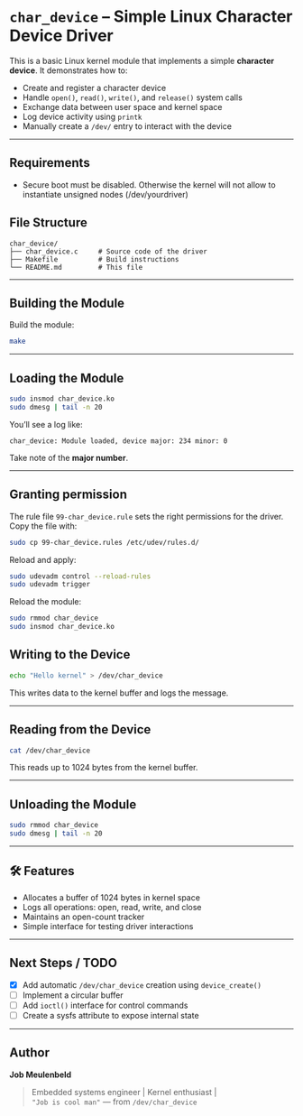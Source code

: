 # `char_device` – Simple Linux Character Device Driver

This is a basic Linux kernel module that implements a simple **character device**. It demonstrates how to:

- Create and register a character device
- Handle `open()`, `read()`, `write()`, and `release()` system calls
- Exchange data between user space and kernel space
- Log device activity using `printk`
- Manually create a `/dev/` entry to interact with the device

---

## Requirements

- Secure boot must be disabled. Otherwise the kernel will not allow to instantiate unsigned nodes (/dev/yourdriver)

## File Structure

```
char_device/
├── char_device.c     # Source code of the driver
├── Makefile          # Build instructions
└── README.md         # This file
```

---

## Building the Module

Build the module:

```bash
make
```

---

## Loading the Module

```bash
sudo insmod char_device.ko
sudo dmesg | tail -n 20
```

You’ll see a log like:

```
char_device: Module loaded, device major: 234 minor: 0
```

Take note of the **major number**.

---

## Granting permission
The rule file `99-char_device.rule` sets the right permissions for the driver. Copy the file with:
```bash
sudo cp 99-char_device.rules /etc/udev/rules.d/
```
Reload and apply:
```bash
sudo udevadm control --reload-rules
sudo udevadm trigger
```
Reload the module:
```bash
sudo rmmod char_device
sudo insmod char_device.ko
```



## Writing to the Device

```bash
echo "Hello kernel" > /dev/char_device
```

This writes data to the kernel buffer and logs the message.

---

## Reading from the Device

```bash
cat /dev/char_device
```

This reads up to 1024 bytes from the kernel buffer.

---

## Unloading the Module

```bash
sudo rmmod char_device
sudo dmesg | tail -n 20
```

---

## 🛠 Features

- Allocates a buffer of 1024 bytes in kernel space
- Logs all operations: open, read, write, and close
- Maintains an open-count tracker
- Simple interface for testing driver interactions

---

## Next Steps / TODO

- [x] Add automatic `/dev/char_device` creation using `device_create()`
- [ ] Implement a circular buffer
- [ ] Add `ioctl()` interface for control commands
- [ ] Create a sysfs attribute to expose internal state

---

## Author

**Job Meulenbeld**  
> Embedded systems engineer | Kernel enthusiast |  
> `"Job is cool man"` — from `/dev/char_device`
